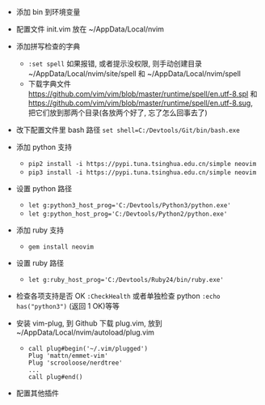 * 添加 bin 到环境变量

* 配置文件 init.vim 放在 ~/AppData/Local/nvim

* 添加拼写检查的字典

  * `:set spell` 如果报错, 或者提示没权限, 则手动创建目录 ~/AppData/Local/nvim/site/spell 和 ~/AppData/Local/nvim/spell
  * 下载字典文件 https://github.com/vim/vim/blob/master/runtime/spell/en.utf-8.spl 和 https://github.com/vim/vim/blob/master/runtime/spell/en.utf-8.sug, 把它们放到那两个目录(各放两个好了, 忘了怎么回事去了)

* 改下配置文件里 bash 路径 `set shell=C:/Devtools/Git/bin/bash.exe`

* 添加 python 支持

  * `pip2 install -i https://pypi.tuna.tsinghua.edu.cn/simple neovim`
  * `pip3 install -i https://pypi.tuna.tsinghua.edu.cn/simple neovim`

* 设置 python 路径

  * `let g:python3_host_prog='C:/Devtools/Python3/python.exe'`
  * `let g:python_host_prog='C:/Devtools/Python2/python.exe'`

* 添加 ruby 支持

  * `gem install neovim`

* 设置 ruby 路径

  * `let g:ruby_host_prog='C:/Devtools/Ruby24/bin/ruby.exe'`

* 检查各项支持是否 OK `:CheckHealth` 或者单独检查 python `:echo has("python3")` (返回 1 OK)等等

* 安装 vim-plug, 到 Github 下载 plug.vim, 放到 ~/AppData/Local/nvim/autoload/plug.vim

  * ```
    call plug#begin('~/.vim/plugged')
    Plug 'mattn/emmet-vim'
    Plug 'scrooloose/nerdtree'
    ...
    call plug#end()

    ```

* 配置其他插件
